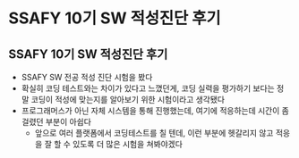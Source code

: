 # SSAFY 10기 SW 적성진단 후기

## SSAFY 10기 SW 적성진단 후기

- SSAFY SW 전공 적성 진단 시험을 봤다
- 확실히 코딩 테스트와는 차이가 있다고 느꼈던게, 코딩 실력을 평가하기 보다는 정말 코딩이 적성에 맞는지를 알아보기 위한 시험이라고 생각됐다
- 프로그래머스가 아닌 자체 시스템을 통해 진행했는데, 여기에 적응하는데 시간이 좀 걸렸던 부분이 아쉽다
  - 앞으로 여러 플랫폼에서 코딩테스트를 칠 텐데, 이런 부분에 헷갈리지 않고 적응을 잘 할 수 있도록 더 많은 시험을 쳐봐야겠다
